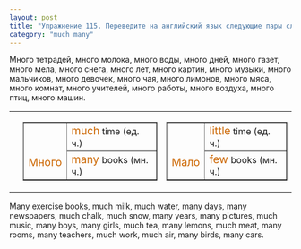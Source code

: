 ```yaml
---
layout: post
title: "Упражнение 115. Переведите на английский язык следующие пары слов."
category: "much many"
---
```

<section class="question">
Много тетрадей, много молока, много воды, много дней, много газет, много мела, много снега, много лет, много картин, много музыки, много мальчиков, много девочек, много чая, много лимонов, много мяса, много комнат, много учителей, много работы, много воздуха, много птиц, много машин.<br><table><tr>
<td></td>
<td>  <table style="text-align: left;" border="1" cellpadding="5" cellspacing="0"><tbody>
<tr>
<td style="color: rgb(204, 102, 0);" colspan="1" rowspan="2">
<br><br><big>Много</big>
</td>
      <td>
<big><span style="color: rgb(204, 102, 0);" class="rules">much</span></big>
time (ед. ч.) </td>
    </tr>
<tr>
<td>
<big style="color: rgb(204, 102, 0);">many
      </big>books (мн. ч.)</td>
    </tr>
</tbody></table>
</td>
<td><table style="text-align: left;" border="1" cellpadding="5" cellspacing="0"><tbody>
<tr>
<td style="color: rgb(204, 102, 0);" colspan="1" rowspan="2">
<br><br><big>Мало</big>
</td>
      <td>
<big><span style="color: rgb(204, 102, 0);" class="rules"></span><span style="color: rgb(204, 102, 0);" class="rules">little</span></big>
time (ед. ч.) </td>
    </tr>
<tr>
<td>
<big style="color: rgb(204, 102, 0);">few </big>books
(мн. ч.)</td>
    </tr>
</tbody></table></td>
</tr></table>
</section>

<section class="answer">
Many exercise books, much milk, much water, many days, many newspapers, much chalk, much snow, many years, many pictures, much music, many boys, many girls, much tea, many lemons, much meat, many rooms, many teachers, much work, much air, many birds, many cars.
</section>